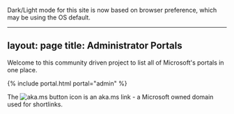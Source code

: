 Dark/Light mode for this site is now based on browser preference, which may be using the OS default.

---
layout: page
title: Administrator Portals
---

Welcome to this community driven project to list all of Microsoft's portals in one place.

{% include portal.html portal="admin" %}

The ![aka.ms button](.\images\akamsicon.png) icon is an aka.ms link - a Microsoft owned domain used for shortlinks.
